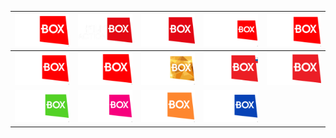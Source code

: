 | ![FilmBox] | ![FilmBoxAction] | ![FilmBoxAfrica] | ![FilmBoxArthouse] | ![FilmBoxExtra] |
|:---:|:---:|:---:|:---:|:---:|
| ![FilmBoxFamily] | ![FilmBoxPlus] | ![FilmBoxPremium] | ![FilmBoxRussia] | ![FilmBoxtars] |
| ![DocuBox] | ![FashionBox] | ![FastFunBox] | ![FightBox] ||

[DocuBox]:https://raw.githubusercontent.com/RevGear/logo/master/International/Box/DocuBox.png
[FashionBox]:https://raw.githubusercontent.com/RevGear/logo/master/International/Box/FashionBox.png
[FastFunBox]:https://raw.githubusercontent.com/RevGear/logo/master/International/Box/FastFunBox.png
[FightBox]:https://raw.githubusercontent.com/RevGear/logo/master/International/Box/FightBox.png
[FilmBox]:https://raw.githubusercontent.com/RevGear/logo/master/International/Box/FilmBox.png
[FilmBoxAction]:https://raw.githubusercontent.com/RevGear/logo/master/International/Box/FilmBoxAction.png
[FilmBoxAfrica]:https://raw.githubusercontent.com/RevGear/logo/master/International/Box/FilmBoxAfrica.png
[FilmBoxArthouse]:https://raw.githubusercontent.com/RevGear/logo/master/International/Box/FilmBoxArthouse.png
[FilmBoxExtra]:https://raw.githubusercontent.com/RevGear/logo/master/International/Box/FilmBoxExtra.png
[FilmBoxFamily]:https://raw.githubusercontent.com/RevGear/logo/master/International/Box/FilmBoxFamily.png
[FilmBoxPlus]:https://raw.githubusercontent.com/RevGear/logo/master/International/Box/FilmBoxPlus.png
[FilmBoxPremium]:https://raw.githubusercontent.com/RevGear/logo/master/International/Box/FilmBoxPremium.png
[FilmBoxRussia]:https://raw.githubusercontent.com/RevGear/logo/master/International/Box/FilmBoxRussia.png
[FilmBoxtars]:https://raw.githubusercontent.com/RevGear/logo/master/International/Box/FilmBoxtars.png
